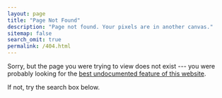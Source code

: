 ```yaml
---
layout: page
title: "Page Not Found"
description: "Page not found. Your pixels are in another canvas."
sitemap: false
search_omit: true
permalink: /404.html
---  
```


Sorry, but the page you were trying to view does not exist --- you
were probably looking for the [best undocumented feature of this website](/freshpot/).

If not, try the search box below.

<script type="text/javascript">
  var GOOG_FIXURL_LANG = 'en';
  var GOOG_FIXURL_SITE = '{{ site.url }}'
</script>
<script type="text/javascript"
  src="//linkhelp.clients.google.com/tbproxy/lh/wm/fixurl.js">
</script>
